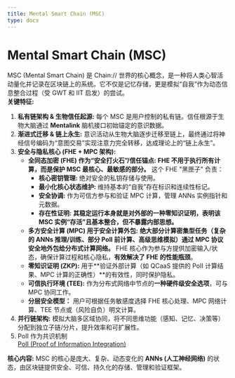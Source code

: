 ```yaml
---
title: Mental Smart Chain (MSC)
type: docs
---
```


# Mental Smart Chain (MSC)

MSC (Mental Smart Chain) 是 Chain:// 世界的核心概念，是一种将人类心智活动量化并记录在区块链上的系统。它不仅是记忆存储，更是模拟“自我”作为动态信息整合过程（受 GWT 和 IIT 启发）的尝试。  
**关键特征:**

1. **私有链架构 & 生物信任起源:** 每个 MSC 是用户控制的私有链。信任根源于生物大脑通过 **Mentalink** 脑机接口初始锚定的意识数据。
2. **渐进式迁移 & 链上永生:** 意识活动从生物大脑逐步迁移至链上，最终通过将神经信号编码为“意图交易”实现注意力完全转移，达成理论上的“链上永生”。
3. **安全与隐私核心 (FHE + MPC 架构):**
   - **全同态加密 (FHE) 作为“安全打火石”/信任锚点:** **FHE 不用于执行所有计算，而是保护 MSC 最核心、最敏感的部分。** 这个 FHE "黑匣子" 负责：
     - **核心密钥管理:** 绝对安全的私钥存储与使用。
     - **最小化核心状态维护:** 维持基本的“自我”存在标识和连续性标记。
     - **安全协调:** 作为可信方参与和验证 MPC 计算，管理 ANNs 实例指针和元数据。
     - **存在性证明:** **其稳定运行本身就是对外部的一种零知识证明，表明该 MSC 实例“存活”且基本整合，但不暴露内部思想。**
   - **多方安全计算 (MPC) 用于安全计算外包:** **绝大部分计算密集型任务（复杂的 ANNs 推理/训练、部分 PoII 前计算、高级思维模拟）通过 MPC 协议安全地外包给分布式计算网络。** FHE 核心作为参与方提供加密输入/状态，确保计算过程和核心隐私，**有效解决了 FHE 的性能瓶颈**。
   - **零知识证明 (ZKP):** 用于**验证外部计算（如 QCaaS 提供的 PoII 计算结果、MPC 计算的正确性）**的有效性，同时保护隐私。
   - **可信执行环境 (TEE):** 作为分布式网络中节点的**一种硬件级安全选项**，可与 MPC 协同工作。
   - **分层安全模型：** 用户可根据任务敏感度选择 FHE 核心处理、MPC 网络计算、TEE 节点或（风险自负）明文计算。
4. **并行链架构:** 模拟大脑多区域协同，将不同思维功能（感知、记忆、决策等）分配到独立子链/分片，提升效率和可扩展性。
5. PoII 作为共识机制  
   [PoII (Proof of Information Integration)](PoII.md)

**核心内容:** MSC 的核心是庞大、复杂、动态变化的 **ANNs (人工神经网络)** 的状态，由区块链提供安全、可信、持久化的存储、管理和验证框架。
